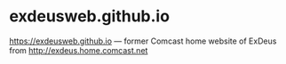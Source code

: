 # exdeusweb.github.io
https://exdeusweb.github.io — former Comcast home website of ExDeus from http://exdeus.home.comcast.net
